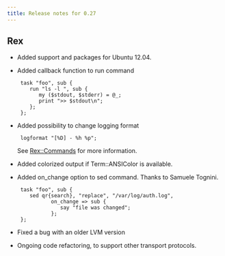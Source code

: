 ```yaml
---
title: Release notes for 0.27
---
```


## Rex

-   Added support and packages for Ubuntu 12.04.

-   Added callback function to run command

         task "foo", sub {
            run "ls -l ", sub {
               my ($stdout, $stderr) = @_;
               print ">> $stdout\n";
            };
         };

-   Added possibility to change logging format

         logformat "[%D] - %h %p";

    See [Rex::Commands](/api/Rex/Commands.pm.html) for more information.

-   Added colorized output if Term::ANSIColor is available.

-   Added on\_change option to sed command. Thanks to Samuele Tognini.

         task "foo", sub {
            sed qr{search}, "replace", "/var/log/auth.log",
                   on_change => sub {
                      say "file was changed";
                   };
         }; 

-   Fixed a bug with an older LVM version

-   Ongoing code refactoring, to support other transport protocols.


